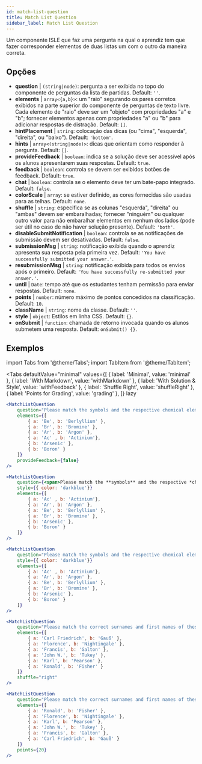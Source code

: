 ```yaml
---
id: match-list-question 
title: Match List Question
sidebar_label: Match List Question
---
```


Um componente ISLE que faz uma pergunta na qual o aprendiz tem que fazer corresponder elementos de duas listas um com o outro da maneira correta.

## Opções

* __question__ | `(string|node)`: pergunta a ser exibida no topo do componente de perguntas da lista de partidas. Default: `''`.
* __elements__ | `array<{a,b}>`: um "raio" segurando os pares corretos exibidos na parte superior do componente de perguntas de texto livre. Cada elemento de "raio" deve ser um "objeto" com propriedades "a" e "b"; fornecer elementos apenas com propriedades "a" ou "b" para adicionar respostas de distração. Default: `[]`.
* __hintPlacement__ | `string`: colocação das dicas (ou "cima", "esquerda", "direita", ou "baixo"). Default: `'bottom'`.
* __hints__ | `array<(string|node)>`: dicas que orientam como responder à pergunta. Default: `[]`.
* __provideFeedback__ | `boolean`: indica se a solução deve ser acessível após os alunos apresentarem suas respostas. Default: `true`.
* __feedback__ | `boolean`: controla se devem ser exibidos botões de feedback. Default: `true`.
* __chat__ | `boolean`: controla se o elemento deve ter um bate-papo integrado. Default: `false`.
* __colorScale__ | `array`: se estiver definido, as cores fornecidas são usadas para as telhas. Default: `none`.
* __shuffle__ | `string`: especifica se as colunas "esquerda", "direita" ou "ambas" devem ser embaralhadas; fornecer "ninguém" ou qualquer outro valor para não embaralhar elementos em nenhum dos lados (pode ser útil no caso de não haver solução presente). Default: `'both'`.
* __disableSubmitNotification__ | `boolean`: controla se as notificações de submissão devem ser desativadas. Default: `false`.
* __submissionMsg__ | `string`: notificação exibida quando o aprendiz apresenta sua resposta pela primeira vez. Default: `'You have successfully submitted your answer.'`.
* __resubmissionMsg__ | `string`: notificação exibida para todos os envios após o primeiro. Default: `'You have successfully re-submitted your answer.'`.
* __until__ | `Date`: tempo até que os estudantes tenham permissão para enviar respostas. Default: `none`.
* __points__ | `number`: número máximo de pontos concedidos na classificação. Default: `10`.
* __className__ | `string`: nome da classe. Default: `''`.
* __style__ | `object`: Estilos em linha CSS. Default: `{}`.
* __onSubmit__ | `function`: chamada de retorno invocada quando os alunos submetem uma resposta. Default: `onSubmit() {}`.


## Exemplos

import Tabs from '@theme/Tabs';
import TabItem from '@theme/TabItem';

<Tabs
    defaultValue="minimal"
    values={[
        { label: 'Minimal', value: 'minimal' },
        { label: 'With Markdown', value: 'withMarkdown' },
        { label: 'With Solution & Style', value: 'withFeedback' },
        { label: 'Shuffle Right', value: 'shuffleRight' },
        { label: 'Points for Grading', value: 'grading' },
    ]}
    lazy
>

<TabItem value="minimal">

```jsx live
<MatchListQuestion
    question="Please match the symbols and the respective chemical element."
    elements={[
        { a: 'Be', b: 'Berlyllium' },
        { a: 'Br', b: 'Bromine' },
        { a: 'Ar', b: 'Argon' },
        { a: 'Ac' , b: 'Actinium'},
        { b: 'Arsenic' },
        { b: 'Boron' }
    ]}
    provideFeedback={false}
/>
```
</TabItem>

<TabItem value="withMarkdown">

```jsx live
<MatchListQuestion
    question={<span>Please match the **symbols** and the respective *chemical* element.</span>}
    style={{ color: 'darkblue'}}
    elements={[
        { a: 'Ac' , b: 'Actinium'},
        { a: 'Ar', b: 'Argon' },
        { a: 'Be', b: 'Berlyllium' },
        { a: 'Br', b: 'Bromine' },
        { b: 'Arsenic' },
        { b: 'Boron' }
    ]}
/>
```
</TabItem>

<TabItem value="withFeedback">

```jsx live
<MatchListQuestion
    question="Please match the symbols and the respective chemical element."
    style={{ color: 'darkblue'}}
    elements={[
        { a: 'Ac' , b: 'Actinium'},
        { a: 'Ar', b: 'Argon' },
        { a: 'Be', b: 'Berlyllium' },
        { a: 'Br', b: 'Bromine' },
        { b: 'Arsenic' },
        { b: 'Boron' }
    ]}
/>
```
</TabItem>

<TabItem value="shuffleRight">

```jsx live
<MatchListQuestion
    question="Please match the correct surnames and first names of these statisticians."
    elements={[
        { a: 'Carl Friedrich', b: 'Gauß' },
        { a: 'Florence', b: 'Nightingale' },
        { a: 'Francis', b: 'Galton' },
        { a: 'John W.', b: 'Tukey' },
        { a: 'Karl', b: 'Pearson' },
        { a: 'Ronald', b: 'Fisher' }
    ]}
    shuffle="right"
/>
```
</TabItem>

<TabItem value="grading">

```jsx live
<MatchListQuestion
    question="Please match the correct surnames and first names of these statisticians."
    elements={[
        { a: 'Ronald', b: 'Fisher' },
        { a: 'Florence', b: 'Nightingale' },
        { a: 'Karl', b: 'Pearson' },
        { a: 'John W.', b: 'Tukey' },
        { a: 'Francis', b: 'Galton' },
        { a: 'Carl Friedrich', b: 'Gauß' }
    ]}
    points={20}
/>
```
</TabItem>

</Tabs>

